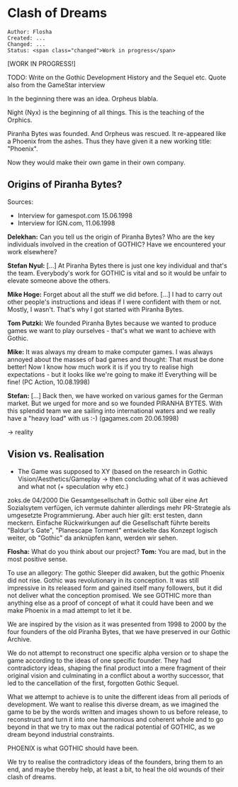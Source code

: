 # Clash of Dreams

```
Author: Flosha
Created: ...
Changed: ...
Status: <span class="changed">Work in progress</span>
```

<span class="changed">[WORK IN PROGRESS!]</span>

TODO: Write on the Gothic Development History and the Sequel etc.
Quote also from the GameStar interview



In the beginning there was an idea. 
Orpheus blabla.

Night (Nyx) is the beginning of all things.
This is the teaching of the Orphics.


Piranha Bytes was founded. And Orpheus was rescued.
It re-appeared like a Phoenix from the ashes.
Thus they have given it a new working title: "Phoenix".

Now they would make their own game in their own company.




## Origins of Piranha Bytes?

Sources: 
* Interview for gamespot.com 15.06.1998
* Interview for IGN.com, 11.06.1998

**Delekhan:** Can you tell us the origin of Piranha Bytes? Who are the key individuals involved in the creation of GOTHIC? Have we encountered your work elsewhere?

**Stefan Nyul:** [...] At Piranha Bytes there is just one key individual and that's the team. Everybody's work for GOTHIC is vital and so it would be unfair to elevate someone above the others.

**Mike Hoge:** Forget about all the stuff we did before. [...] I had to carry out other people's instructions and ideas if I were confident with them or not. Mostly, I wasn't. That's why I got started with Piranha Bytes.

**Tom Putzki:**  We founded Piranha Bytes because we wanted to produce games we want to play ourselves - that's what we want to achieve with Gothic.

**Mike:** It was always my dream to make computer games. I was always annoyed about the masses of bad games and thought: That must be done better! Now I know how much work it is if you try to realise high expectations - but it looks like we're going to make it! Everything will be fine! (PC Action, 10.08.1998)

**Stefan:** [...] Back then, we have worked on various games for the German market. But we urged for more and so we founded PIRANHA BYTES. With this splendid team we are sailing into international waters and we really have a "heavy load" with us :-) (gagames.com 20.06.1998)


-> reality


## Vision vs. Realisation

* The Game was supposed to XY (based on the research in Gothic Vision/Aesthetics/Gameplay -> then concluding what of it was achieved and what not (+ speculation why etc.)

zoks.de 04/2000
Die Gesamtgesellschaft in Gothic soll über eine Art Sozialsytem verfügen, ich vermute dahinter allerdings mehr PR-Strategie als umgesetzte Programmierung. Aber auch hier gilt: erst testen, dann meckern. Einfache Rückwirkungen auf die Gesellschaft führte bereits "Baldur's Gate", "Planescape Torment" entwickelte das Konzept logisch weiter, ob "Gothic" da anknüpfen kann, werden wir sehen.






**Flosha:** What do you think about our project?
**Tom:** You are mad, but in the most positive sense.

To use an allegory: The gothic Sleeper did awaken, but the gothic Phoenix did not rise. Gothic was revolutionary in its conception. It was still impressive in its released form and gained itself many followers, but it did not deliver what the conception promised. We see GOTHIC more than anything else as a proof of concept of what it could have been and we make Phoenix in a mad attempt to let it be. 

We are inspired by the vision as it was presented from 1998 to 2000 by the four founders of the old Piranha Bytes, that we have preserved in our Gothic Archive. 

We do not attempt to reconstruct one specific alpha version or to shape the game according to the ideas of one specific founder. They had contradictory ideas, shaping the final product into a mere fragment of their original vision and culminating in a conflict about a worthy successor, that led to the cancellation of the first, forgotten Gothic Sequel.

What we attempt to achieve is to unite the different ideas from all periods of development. We want to realise this diverse dream, as we imagined the game to be by the words written and images shown to us before release, to reconstruct and turn it into one harmonious and coherent whole and to go beyond in that we try to max out the radical potential of GOTHIC, as we dream beyond industrial constraints.

PHOENIX is what GOTHIC should have been. 

We try to realise the contradictory ideas of the founders, bring them to an end, and maybe thereby help, at least a bit, to heal the old wounds of their clash of dreams.




